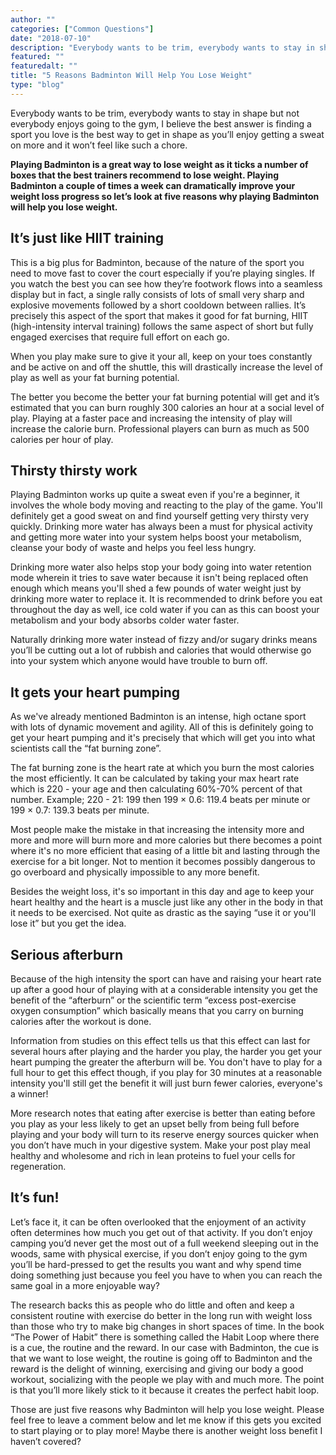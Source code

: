 ```yaml
---
author: ""
categories: ["Common Questions"]
date: "2018-07-10"
description: "Everybody wants to be trim, everybody wants to stay in shape but not everybody enjoys going to the gym, I believe the best answer is finding a sport you love is the best way to get in shape as you’ll enjoy getting a sweat on more and it won’t feel like such a chore."
featured: ""
featuredalt: ""
title: "5 Reasons Badminton Will Help You Lose Weight"
type: "blog"
---
```


Everybody wants to be trim, everybody wants to stay in shape but not everybody enjoys going to the gym, I believe the best answer is finding a sport you love is the best way to get in shape as you’ll enjoy getting a sweat on more and it won’t feel like such a chore.

**Playing Badminton is a great way to lose weight as it ticks a number of boxes that the best trainers recommend to lose weight. Playing Badminton a couple of times a week can dramatically improve your weight loss progress so let’s look at five reasons why playing Badminton will help you lose weight.**

## It’s just like HIIT training

This is a big plus for Badminton, because of the nature of the sport you need to move fast to cover the court especially if you’re playing singles. If you watch the best you can see how they’re footwork flows into a seamless display but in fact, a single rally consists of lots of small very sharp and explosive movements followed by a short cooldown between rallies. It’s precisely this aspect of the sport that makes it good for fat burning, HIIT (high-intensity interval training) follows the same aspect of short but fully engaged exercises that require full effort on each go.

When you play make sure to give it your all, keep on your toes constantly and be active on and off the shuttle, this will drastically increase the level of play as well as your fat burning potential.

The better you become the better your fat burning potential will get and it’s estimated that you can burn roughly 300 calories an hour at a social level of play. Playing at a faster pace and increasing the intensity of play will increase the calorie burn. Professional players can burn as much as 500 calories per hour of play.

## Thirsty thirsty work

Playing Badminton works up quite a sweat even if you're a beginner, it involves the whole body moving and reacting to the play of the game. You'll definitely get a good sweat on and find yourself getting very thirsty very quickly. Drinking more water has always been a must for physical activity and getting more water into your system helps boost your metabolism, cleanse your body of waste and helps you feel less hungry.

Drinking more water also helps stop your body going into water retention mode wherein it tries to save water because it isn't being replaced often enough which means you'll shed a few pounds of water weight just by drinking more water to replace it. It is recommended to drink before you eat throughout the day as well, ice cold water if you can as this can boost your metabolism and your body absorbs colder water faster.

Naturally drinking more water instead of fizzy and/or sugary drinks means you’ll be cutting out a lot of rubbish and calories that would otherwise go into your system which anyone would have trouble to burn off.

## It gets your heart pumping

As we've already mentioned Badminton is an intense, high octane sport with lots of dynamic movement and agility. All of this is definitely going to get your heart pumping and it's precisely that which will get you into what scientists call the “fat burning zone”.

The fat burning zone is the heart rate at which you burn the most calories the most efficiently. It can be calculated by taking your max heart rate which is 220 - your age and then calculating 60%-70% percent of that number. Example; 220 - 21: 199 then 199 × 0.6: 119.4 beats per minute or 199 × 0.7: 139.3 beats per minute.

Most people make the mistake in that increasing the intensity more and more and more will burn more and more calories but there becomes a point where it's no more efficient that easing of a little bit and lasting through the exercise for a bit longer. Not to mention it becomes possibly dangerous to go overboard and physically impossible to any more benefit.

Besides the weight loss, it's so important in this day and age to keep your heart healthy and the heart is a muscle just like any other in the body in that it needs to be exercised. Not quite as drastic as the saying “use it or you'll lose it” but you get the idea.

## Serious afterburn

Because of the high intensity the sport can have and raising your heart rate up after a good hour of playing with at a considerable intensity you get the benefit of the “afterburn” or the scientific term “excess post-exercise oxygen consumption” which basically means that you carry on burning calories after the workout is done.

Information from studies on this effect tells us that this effect can last for several hours after playing and the harder you play, the harder you get your heart pumping the greater the afterburn will be. You don't have to play for a full hour to get this effect though, if you play for 30 minutes at a reasonable intensity you'll still get the benefit it will just burn fewer calories, everyone's a winner!

More research notes that eating after exercise is better than eating before you play as your less likely to get an upset belly from being full before playing and your body will turn to its reserve energy sources quicker when you don’t have much in your digestive system. Make your post play meal healthy and wholesome and rich in lean proteins to fuel your cells for regeneration.

## It’s fun!

Let’s face it, it can be often overlooked that the enjoyment of an activity often determines how much you get out of that activity. If you don’t enjoy camping you’d never get the most out of a full weekend sleeping out in the woods, same with physical exercise, if you don’t enjoy going to the gym you’ll be hard-pressed to get the results you want and why spend time doing something just because you feel you have to when you can reach the same goal in a more enjoyable way?

The research backs this as people who do little and often and keep a consistent routine with exercise do better in the long run with weight loss than those who try to make big changes in short spaces of time. In the book “The Power of Habit” there is something called the Habit Loop where there is a cue, the routine and the reward. In our case with Badminton, the cue is that we want to lose weight, the routine is going off to Badminton and the reward is the delight of winning, exercising and giving our body a good workout, socializing with the people we play with and much more. The point is that you’ll more likely stick to it because it creates the perfect habit loop.

Those are just five reasons why Badminton will help you lose weight. Please feel free to leave a comment below and let me know if this gets you excited to start playing or to play more! Maybe there is another weight loss benefit I haven’t covered?
